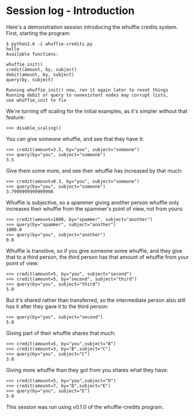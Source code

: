 # Session log - Introduction

Here's a demonstration session introducing the whuffie credits system. First, starting the program:

```
$ python2.6 -i whuffie-credits.py 
hello
Available functions:

whuffie_init()
credit(amount, by, subject)
debit(amount, by, subject)
query(by, subject)

Running whuffie_init() now, run it again later to reset things
Running debit or query to nonexistent nodes may corrupt lists,
use whuffie_init to fix
```
We're turning off scaling for the initial examples, as it's simpler without that feature:

	>>> disable_scaling()

You can give someone whuffie, and see that they have it:

	>>> credit(amount=3.5, by="you", subject="someone")
	>>> query(by="you", subject="someone")
	3.5

Give them some more, and see their whuffie has increased by that much:

	>>> credit(amount=0.3, by="you", subject="someone")
	>>> query(by="you", subject="someone")
	3.7999999999999998

Whuffie is subjective, so a spammer giving another person whuffie only increases their whuffie from the spammer's point of view, not from yours:

	>>> credit(amount=1000, by="spammer", subject="another")
	>>> query(by="spammer", subject="another")
	1000.0
	>>> query(by="you", subject="another")
	0.0

Whuffie is transitive, so if you give someone some whuffie, and they give that to a third person, the third person has that amount of whuffie from your point of view:

	>>> credit(amount=5, by="you", subject="second")
	>>> credit(amount=5, by="second", subject="third")
	>>> query(by="you", subject="third")
	5.0

But it's shared rather than transferred, so the intermediate person also still has it after they gave it to the third person:

	>>> query(by="you", subject="second")
	5.0

Giving part of their whuffie shares that much:

	>>> credit(amount=5, by="you",subject="B")
	>>> credit(amount=3, by="B",subject="C")
	>>> query(by="you", subject="C")
	3.0

Giving more whuffie than they got from you shares what they have:

	>>> credit(amount=5, by="you",subject="D")
	>>> credit(amount=7, by="D",subject="E")
	>>> query(by="you", subject="E")
	5.0

This session was run using v0.1.0 of the whuffie-credits program.